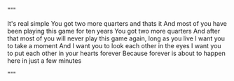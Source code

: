 """

It's real simple
You got two more quarters and thats it
And most of you have been playing this game for ten years
You got two more quarters
And after that most of you will never play this game again, long as you live
I want you to take a moment
And I want you to look each other in the eyes
I want you to put each other in your hearts forever
Because forever is about to happen here in just a few minutes

"""
